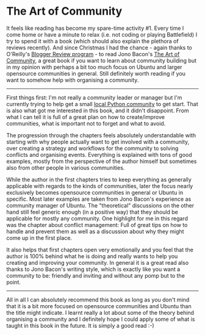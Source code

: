 # The Art of Community

It feels like reading has become my spare-time activity #1. Every time I come
home or have a minute to relax (i.e. not coding or playing Battlefield) I try
to spend it with a book (which should also explain the plethora of reviews
recently). And since Christmas I had the chance - again thanks
to O'Reilly's [Blogger Review program][brp] - to read Jono Bacon's [The Art of
Community][ac], a great book if you want to learn about community building but in
my opinion with perhaps a bit too much focus on Ubuntu and larger opensource
communities in general. Still definitely worth reading if you want to somehow
help with organising a community.

-------------------------------------------------------------------------------

First things first: I'm not really a community leader or manager but I'm
currently trying to help get a small [local Python community][loc] to get start.
That is also what got me interested in this book, and it didn't disappoint.
From what I can tell it is full of a great plan on how to create/improve
communities, what is important not to forget and what to avoid.

The progression through the chapters feels absolutely understandable with
starting with why people actually want to get involved with a community, over
creating a strategy and workflows for the community to solving conflicts and
organising events. Everything is explained with tons of good examples, mostly
from the perspective of the author himself but sometimes also from other
people in various communities.

While the author in the first chapters tries to keep everything as generally
applicable with regards to the kinds of communities, later the focus nearly
exclusively becomes opensource communities in general or Ubuntu in specific.
Most later examples are taken from Jono Bacon's experience as community
manager of Ubuntu. The "theoretical" discussions on the other hand still feel
generic enough (in a positive way) that they should be applicable for mostly any
community. One highlight for me in this regard was the chapter about conflict
management: Full of great tips on how to handle and prevent them as well as a
discussion about why they might come up in the first place.

It also helps that first chapters open very emotionally and you feel that the
author is 100% behind what he is doing and really wants to help you creating
and improving your community. In general it is a great read also thanks to
Jono Bacon's writing style, which is exactly like you want a community to be:
friendly and inviting and without any pomp but to the point.

-------------------------------------------------------------------------------

All in all I can absolutely recommend this book as long as you don't mind that
it is a bit more focused on opensource communities and Ubuntu than the title
might indicate. I learnt really a lot about some of the theory behind
organising a community and I definitely hope I could apply some of what is
taught in this book in the future. It is simply a good read :-)

[ac]: http://oreilly.com/catalog/9780596157234
[loc]: http://pygraz.org/
[brp]: http://oreilly.com/bloggers/
